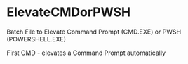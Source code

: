 # ElevateCMDorPWSH
Batch File to Elevate Command Prompt (CMD.EXE) or PWSH (POWERSHELL.EXE)

First CMD - elevates a Command Prompt automatically

